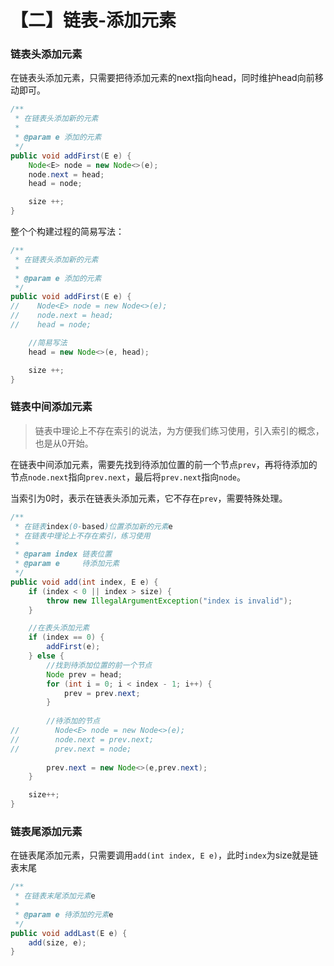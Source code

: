 # 【二】链表-添加元素

### 链表头添加元素

在链表头添加元素，只需要把待添加元素的next指向head，同时维护head向前移动即可。

```java
/**
 * 在链表头添加新的元素
 *
 * @param e 添加的元素
 */
public void addFirst(E e) {
    Node<E> node = new Node<>(e);
    node.next = head;
    head = node;

    size ++;
}
```

整个个构建过程的简易写法：

```java
/**
 * 在链表头添加新的元素
 *
 * @param e 添加的元素
 */
public void addFirst(E e) {
//    Node<E> node = new Node<>(e);
//    node.next = head;
//    head = node;

    //简易写法
    head = new Node<>(e, head);

    size ++;
}
```

### 链表中间添加元素

> 链表中理论上不存在索引的说法，为方便我们练习使用，引入索引的概念，也是从0开始。

在链表中间添加元素，需要先找到待添加位置的前一个节点`prev`，再将待添加的节点`node.next`指向`prev.next`，最后将`prev.next`指向`node`。

当索引为0时，表示在链表头添加元素，它不存在`prev`，需要特殊处理。

```java
/**
 * 在链表index(0-based)位置添加新的元素e
 * 在链表中理论上不存在索引，练习使用
 *
 * @param index 链表位置
 * @param e     待添加元素
 */
public void add(int index, E e) {
    if (index < 0 || index > size) {
        throw new IllegalArgumentException("index is invalid");
    }

    //在表头添加元素
    if (index == 0) {
        addFirst(e);
    } else {
        //找到待添加位置的前一个节点
        Node prev = head;
        for (int i = 0; i < index - 1; i++) {
            prev = prev.next;
        }
        
        //待添加的节点
//        Node<E> node = new Node<>(e);
//        node.next = prev.next;
//        prev.next = node;
      
        prev.next = new Node<>(e,prev.next);
    }

    size++;
}
```

### 链表尾添加元素

在链表尾添加元素，只需要调用`add(int index, E e)`，此时`index`为size就是链表末尾

```java
/**
 * 在链表末尾添加元素e
 *
 * @param e 待添加的元素e
 */
public void addLast(E e) {
    add(size, e);
}
```

